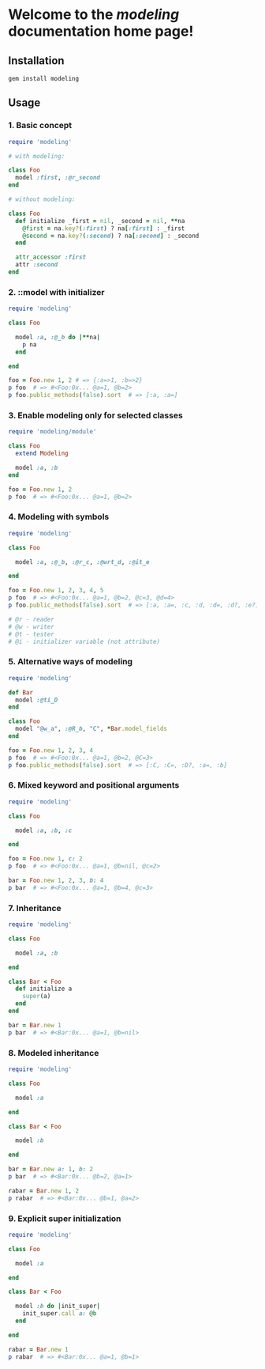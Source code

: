 Welcome to the _modeling_ documentation home page!
===

Installation
---
```
gem install modeling
```

Usage
---
### 1. Basic concept
```RUBY
require 'modeling'

# with modeling:

class Foo
  model :first, :@r_second
end

# without modeling:

class Foo
  def initialize _first = nil, _second = nil, **na
    @first = na.key?(:first) ? na[:first] : _first
    @second = na.key?(:second) ? na[:second] : _second
  end

  attr_accessor :first
  attr :second
end
```

### 2. ::model with initializer
```RUBY
require 'modeling'

class Foo

  model :a, :@_b do |**na|
    p na
  end

end

foo = Foo.new 1, 2 # => {:a=>1, :b=>2}
p foo  # => #<Foo:0x... @a=1, @b=2>
p foo.public_methods(false).sort  # => [:a, :a=]
```

### 3. Enable modeling only for selected classes
```RUBY
require 'modeling/module'

class Foo
  extend Modeling

  model :a, :b
end

foo = Foo.new 1, 2
p foo  # => #<Foo:0x... @a=1, @b=2>
```

### 4. Modeling with symbols
```RUBY
require 'modeling'

class Foo

  model :a, :@_b, :@r_c, :@wrt_d, :@it_e

end

foo = Foo.new 1, 2, 3, 4, 5
p foo  # => #<Foo:0x... @a=1, @b=2, @c=3, @d=4>
p foo.public_methods(false).sort  # => [:a, :a=, :c, :d, :d=, :d?, :e?]

# @r - reader
# @w - writer
# @t - tester
# @i - initializer variable (not attribute)
```

### 5. Alternative ways of modeling
```RUBY
require 'modeling'

def Bar
  model :@ti_D
end

class Foo
  model "@w_a", :@R_b, "C", *Bar.model_fields
end

foo = Foo.new 1, 2, 3, 4
p foo  # => #<Foo:0x... @a=1, @b=2, @C=3>
p foo.public_methods(false).sort  # => [:C, :C=, :D?, :a=, :b]
```

### 6. Mixed keyword and positional arguments
```RUBY
require 'modeling'

class Foo

  model :a, :b, :c

end

foo = Foo.new 1, c: 2
p foo  # => #<Foo:0x... @a=1, @b=nil, @c=2>

bar = Foo.new 1, 2, 3, b: 4
p bar  # => #<Foo:0x... @a=1, @b=4, @c=3>
```

### 7. Inheritance
```RUBY
require 'modeling'

class Foo

  model :a, :b

end

class Bar < Foo
  def initialize a
    super(a)
  end
end

bar = Bar.new 1
p bar  # => #<Bar:0x... @a=1, @b=nil>
```

### 8. Modeled inheritance
```RUBY
require 'modeling'

class Foo

  model :a

end

class Bar < Foo

  model :b

end

bar = Bar.new a: 1, b: 2
p bar  # => #<Bar:0x... @b=2, @a=1>

rabar = Bar.new 1, 2
p rabar  # => #<Bar:0x... @b=1, @a=2>
```

### 9. Explicit super initialization
```RUBY
require 'modeling'

class Foo

  model :a

end

class Bar < Foo

  model :b do |init_super|
    init_super.call a: @b
  end

end

rabar = Bar.new 1
p rabar  # => #<Bar:0x... @a=1, @b=1>
```

